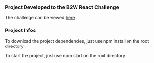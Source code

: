 ### Project Developed to the B2W React Challenge
The challenge can be viewed <a href="https://github.com/b2w-marketplace/code-challenge">here</a>

### Project Infos
To download the project dependencies, just use npm install on the root directory

To start the project, just use npm start on the root directory
